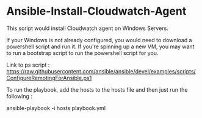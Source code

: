 # Ansible-Install-Cloudwatch-Agent

This script would install Cloudwatch agent on Windows Servers.

If your Windows is not already configured, you would need to download a powershell script and run it. If you're spinning up a new VM, you may want to run a bootstrap script to run the powershell script for you.

Link to ps script : 
https://raw.githubusercontent.com/ansible/ansible/devel/examples/scripts/ConfigureRemotingForAnsible.ps1

To run the playbook, add the hosts to the hosts file and then just run the following :

ansible-playbook -i hosts playbook.yml
